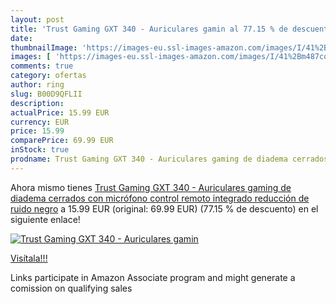 ```yaml
---
layout: post
title: 'Trust Gaming GXT 340 - Auriculares gamin al 77.15 % de descuento'
date: 
thumbnailImage: 'https://images-eu.ssl-images-amazon.com/images/I/41%2Bm487cqbL._SL200_.jpg'
images: [ 'https://images-eu.ssl-images-amazon.com/images/I/41%2Bm487cqbL._SL200_.jpg' ]
comments: true
category: ofertas
author: ring
slug: B00D9QFLII
description:
actualPrice: 15.99 EUR
currency: EUR
price: 15.99
comparePrice: 69.99 EUR
inStock: true
prodname: Trust Gaming GXT 340 - Auriculares gaming de diadema cerrados  con micrófono  control remoto integrado  reducción de ruido   negro
---
```


Ahora mismo tienes [Trust Gaming GXT 340 - Auriculares gaming de diadema cerrados  con micrófono  control remoto integrado  reducción de ruido   negro](https://www.amazon.es/dp/B00D9QFLII/?tag=tolees-21) a 15.99 EUR (original: 69.99 EUR) (77.15 %  de descuento) en el siguiente enlace!

[![Trust Gaming GXT 340 - Auriculares gamin](https://images-eu.ssl-images-amazon.com/images/I/41%2Bm487cqbL._SL200_.jpg)](https://www.amazon.es/dp/B00D9QFLII/?tag=tolees-21)

[Visítala!!!](https://www.amazon.es/dp/B00D9QFLII/?tag=tolees-21)

Links participate in Amazon Associate program and might generate a comission on qualifying sales
